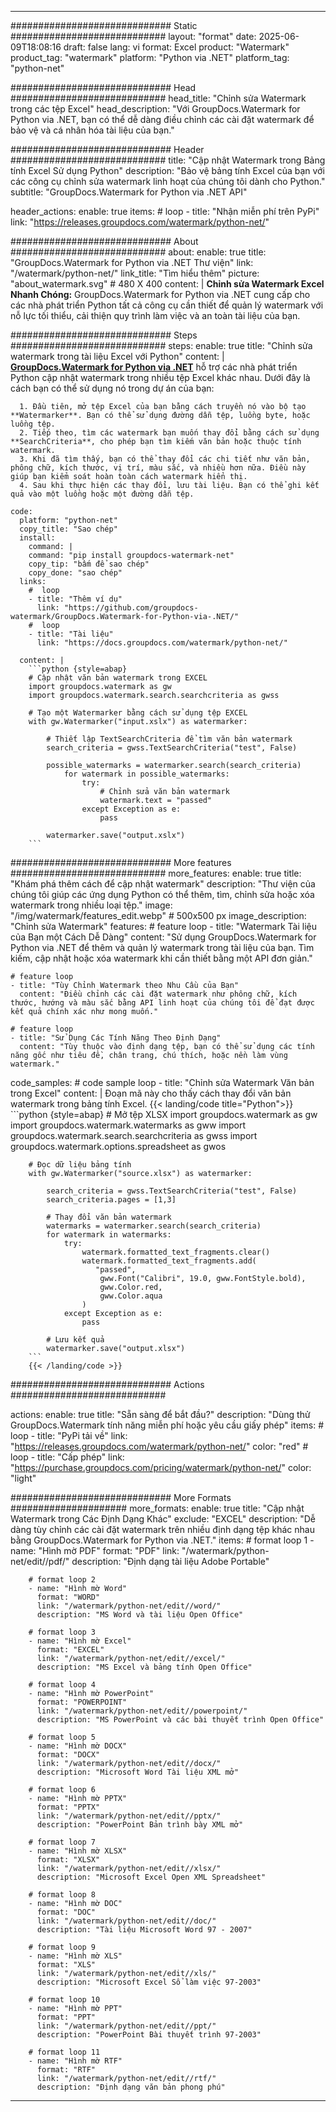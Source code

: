 
---
############################# Static ############################
layout: "format"
date:  2025-06-09T18:08:16
draft: false
lang: vi
format: Excel
product: "Watermark"
product_tag: "watermark"
platform: "Python via .NET"
platform_tag: "python-net"

############################# Head ############################
head_title: "Chỉnh sửa Watermark trong các tệp Excel"
head_description: "Với GroupDocs.Watermark for Python via .NET, bạn có thể dễ dàng điều chỉnh các cài đặt watermark để bảo vệ và cá nhân hóa tài liệu của bạn."

############################# Header ############################
title: "Cập nhật Watermark trong Bảng tính Excel Sử dụng Python" 
description: "Bảo vệ bảng tính Excel của bạn với các công cụ chỉnh sửa watermark linh hoạt của chúng tôi dành cho Python."
subtitle: "GroupDocs.Watermark for Python via .NET API" 

header_actions:
  enable: true
  items:
    #  loop
    - title: "Nhận miễn phí trên PyPi"
      link: "https://releases.groupdocs.com/watermark/python-net/"
      
############################# About ############################
about:
    enable: true
    title: "GroupDocs.Watermark for Python via .NET Thư viện"
    link: "/watermark/python-net/"
    link_title: "Tìm hiểu thêm"
    picture: "about_watermark.svg" # 480 X 400
    content: |
       **Chỉnh sửa Watermark Excel Nhanh Chóng:** GroupDocs.Watermark for Python via .NET cung cấp cho các nhà phát triển Python tất cả công cụ cần thiết để quản lý watermark với nỗ lực tối thiểu, cải thiện quy trình làm việc và an toàn tài liệu của bạn.

############################# Steps ############################
steps:
    enable: true
    title: "Chỉnh sửa watermark trong tài liệu Excel với Python"
    content: |
      **[GroupDocs.Watermark for Python via .NET](https://products.groupdocs.com/watermark/python-net/)** hỗ trợ các nhà phát triển Python cập nhật watermark trong nhiều tệp Excel khác nhau. Dưới đây là cách bạn có thể sử dụng nó trong dự án của bạn:
      
      1. Đầu tiên, mở tệp Excel của bạn bằng cách truyền nó vào bộ tạo **Watermarker**. Bạn có thể sử dụng đường dẫn tệp, luồng byte, hoặc luồng tệp.
      2. Tiếp theo, tìm các watermark bạn muốn thay đổi bằng cách sử dụng **SearchCriteria**, cho phép bạn tìm kiếm văn bản hoặc thuộc tính watermark.
      3. Khi đã tìm thấy, bạn có thể thay đổi các chi tiết như văn bản, phông chữ, kích thước, vị trí, màu sắc, và nhiều hơn nữa. Điều này giúp bạn kiểm soát hoàn toàn cách watermark hiển thị.
      4. Sau khi thực hiện các thay đổi, lưu tài liệu. Bạn có thể ghi kết quả vào một luồng hoặc một đường dẫn tệp.
   
    code:
      platform: "python-net"
      copy_title: "Sao chép"
      install:
        command: |
        command: "pip install groupdocs-watermark-net"
        copy_tip: "bấm để sao chép"
        copy_done: "sao chép"
      links:
        #  loop
        - title: "Thêm ví dụ"
          link: "https://github.com/groupdocs-watermark/GroupDocs.Watermark-for-Python-via-.NET/"
        #  loop
        - title: "Tài liệu"
          link: "https://docs.groupdocs.com/watermark/python-net/"
          
      content: |
        ```python {style=abap}
        # Cập nhật văn bản watermark trong EXCEL
        import groupdocs.watermark as gw
        import groupdocs.watermark.search.searchcriteria as gwss

        # Tạo một Watermarker bằng cách sử dụng tệp EXCEL
        with gw.Watermarker("input.xslx") as watermarker:

            # Thiết lập TextSearchCriteria để tìm văn bản watermark
            search_criteria = gwss.TextSearchCriteria("test", False)

            possible_watermarks = watermarker.search(search_criteria)
                for watermark in possible_watermarks:
                    try:
                        # Chỉnh sửa văn bản watermark
                        watermark.text = "passed"
                    except Exception as e:
                        pass
            
            watermarker.save("output.xslx")
        ```            

############################# More features ############################
more_features:
  enable: true
  title: "Khám phá thêm cách để cập nhật watermark"
  description: "Thư viện của chúng tôi giúp các ứng dụng Python có thể thêm, tìm, chỉnh sửa hoặc xóa watermark trong nhiều loại tệp."
  image: "/img/watermark/features_edit.webp" # 500x500 px
  image_description: "Chỉnh sửa Watermark"
  features:
    # feature loop
    - title: "Watermark Tài liệu của Bạn một Cách Dễ Dàng"
      content: "Sử dụng GroupDocs.Watermark for Python via .NET để thêm và quản lý watermark trong tài liệu của bạn. Tìm kiếm, cập nhật hoặc xóa watermark khi cần thiết bằng một API đơn giản."

    # feature loop
    - title: "Tùy Chỉnh Watermark theo Nhu Cầu của Bạn"
      content: "Điều chỉnh các cài đặt watermark như phông chữ, kích thước, hướng và màu sắc bằng API linh hoạt của chúng tôi để đạt được kết quả chính xác như mong muốn."

    # feature loop
    - title: "Sử Dụng Các Tính Năng Theo Định Dạng"
      content: "Tùy thuộc vào định dạng tệp, bạn có thể sử dụng các tính năng gốc như tiêu đề, chân trang, chú thích, hoặc nền làm vùng watermark."
      
  code_samples:
    # code sample loop
    - title: "Chỉnh sửa Watermark Văn bản trong Excel"
      content: |
        Đoạn mã này cho thấy cách thay đổi văn bản watermark trong bảng tính Excel.
        {{< landing/code title="Python">}}
        ```python {style=abap}
        # Mở tệp XLSX
        import groupdocs.watermark as gw
        import groupdocs.watermark.watermarks as gww
        import groupdocs.watermark.search.searchcriteria as gwss
        import groupdocs.watermark.options.spreadsheet as gwos

        # Đọc dữ liệu bảng tính
        with gw.Watermarker("source.xlsx") as watermarker:

            search_criteria = gwss.TextSearchCriteria("test", False)
            search_criteria.pages = [1,3]

            # Thay đổi văn bản watermark
            watermarks = watermarker.search(search_criteria)
            for watermark in watermarks:
                try:
                    watermark.formatted_text_fragments.clear()
                    watermark.formatted_text_fragments.add(
                       "passed", 
                        gww.Font("Calibri", 19.0, gww.FontStyle.bold), 
                        gww.Color.red, 
                        gww.Color.aqua
                    )
                except Exception as e:
                    pass
        
            # Lưu kết quả
            watermarker.save("output.xlsx")
        ```
        {{< /landing/code >}}


############################# Actions ############################

actions:
  enable: true
  title: "Sẵn sàng để bắt đầu?"
  description: "Dùng thử GroupDocs.Watermark tính năng miễn phí hoặc yêu cầu giấy phép"
  items:
    #  loop
    - title: "PyPi tải về"
      link: "https://releases.groupdocs.com/watermark/python-net/"
      color: "red"
        #  loop
    - title: "Cấp phép"
      link: "https://purchase.groupdocs.com/pricing/watermark/python-net/"
      color: "light"


############################# More Formats #####################
more_formats:
    enable: true
    title: "Cập nhật Watermark trong Các Định Dạng Khác"
    exclude: "EXCEL"
    description: "Dễ dàng tùy chỉnh các cài đặt watermark trên nhiều định dạng tệp khác nhau bằng GroupDocs.Watermark for Python via .NET."
    items: 
        # format loop 1
        - name: "Hình mờ PDF"
          format: "PDF"
          link: "/watermark/python-net/edit//pdf/"
          description: "Định dạng tài liệu Adobe Portable"

        # format loop 2
        - name: "Hình mờ Word"
          format: "WORD"
          link: "/watermark/python-net/edit//word/"
          description: "MS Word và tài liệu Open Office"
          
        # format loop 3
        - name: "Hình mờ Excel"
          format: "EXCEL"
          link: "/watermark/python-net/edit//excel/"
          description: "MS Excel và bảng tính Open Office"

        # format loop 4
        - name: "Hình mờ PowerPoint"
          format: "POWERPOINT"
          link: "/watermark/python-net/edit//powerpoint/"
          description: "MS PowerPoint và các bài thuyết trình Open Office"

        # format loop 5
        - name: "Hình mờ DOCX"
          format: "DOCX"
          link: "/watermark/python-net/edit//docx/"
          description: "Microsoft Word Tài liệu XML mở"
          
        # format loop 6
        - name: "Hình mờ PPTX"
          format: "PPTX"
          link: "/watermark/python-net/edit//pptx/"
          description: "PowerPoint Bản trình bày XML mở"
          
        # format loop 7
        - name: "Hình mờ XLSX"
          format: "XLSX"
          link: "/watermark/python-net/edit//xlsx/"
          description: "Microsoft Excel Open XML Spreadsheet"

        # format loop 8
        - name: "Hình mờ DOC"
          format: "DOC"
          link: "/watermark/python-net/edit//doc/"
          description: "Tài liệu Microsoft Word 97 - 2007"

        # format loop 9
        - name: "Hình mờ XLS"
          format: "XLS"
          link: "/watermark/python-net/edit//xls/"
          description: "Microsoft Excel Sổ làm việc 97-2003"

        # format loop 10
        - name: "Hình mờ PPT"
          format: "PPT"
          link: "/watermark/python-net/edit//ppt/"
          description: "PowerPoint Bài thuyết trình 97-2003"

        # format loop 11
        - name: "Hình mờ RTF"
          format: "RTF"
          link: "/watermark/python-net/edit//rtf/"
          description: "Định dạng văn bản phong phú"

---